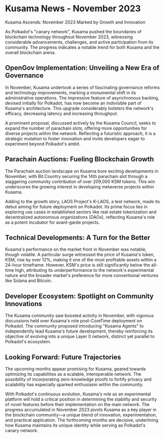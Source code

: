 # Kusama News - November 2023

Kusama Ascends: November 2023 Marked by Growth and Innovation

As Polkadot's "canary network", Kusama pushed the boundaries of blockchain
technology throughout November 2023, witnessing considerable advancements,
challenges, and active participation from its community. The progress indicates
a notable trend for both Kusama and the overall blockchain arena.

## OpenGov Implementation: Unveiling a New Era of Governance

In November, Kusama undertook a series of fascinating governance reforms and
technology improvements, marking a monumental shift in its administrative
operations. The impressive feature of asynchronous backing, devised initially
for Polkadot, has now become an indivisible part of Kusama's architecture. This
upgrade considerably bolsters the network's efficacy, decreasing latency and
increasing throughput.

A prominent proposal, discussed actively by the Kusama Council, seeks to expand
the number of parachain slots, offering more opportunities for diverse projects
within the network. Reflecting a futuristic approach, it is a strategic mutation
to foster innovation and invite developers eager to experiment beyond Polkadot's
ambit.

## Parachain Auctions: Fueling Blockchain Growth

The Parachain auction landscape on Kusama bore exciting developments in
November, with Bit.Country securing the 14th parachain slot through a staggering
community contribution of over 209,000 KSM tokens. This win underscores the
growing interest in developing metaverse projects within Kusama.

Adding to the growth story, LAOS Project's K-LAOS, a test network, made its
debut aiming for future deployment on Polkadot. Its prime focus lies in
exploring use cases in established sectors like real estate tokenization and
decentralized autonomous organizations (DAOs), reflecting Kusama's role as a
potent incubator for avant-garde projects.

## Technical Developments: A Turn for the Better

Kusama's performance on the market front in November was notable, though
volatile. A particular surge witnessed the price of Kusama's token, KSM, rise by
over 12%, making it one of the most profitable assets within a 24-hour
timeframe. However, KSM's price is still significantly below the all-time high,
attributing its underperformance to the network's experimental nature and the
broader market's preference for more conventional ventures like Solana and
Bitcoin.

## Developer Ecosystem: Spotlight on Community Innovations

The Kusama community saw boosted activity in November, with vigorous discussions
held over Kusama's role post-CoreTime deployment on Polkadot. The community
proposed introducing "Kusama Agents" to independently lead Kusama's future
development, thereby reinforcing its objective of evolving into a unique Layer 0
network, distinct yet parallel to Polkadot's ecosystem.

## Looking Forward: Future Trajectories

The upcoming months appear promising for Kusama, geared towards optimizing its
capabilities as a scalable, interoperable network. The possibility of
incorporating zero-knowledge proofs to fortify privacy and scalability has
especially sparked enthusiasm within the community.

With Polkadot's continuous evolution, Kusama's role as an experimental platform
will hold a critical position in determining the stability and security of novel
features before their implementation on the main network. The progress
accumulated in November 2023 pivots Kusama as a key player in the blockchain
community—a unique blend of innovation, experimentation, and practical
application. The forthcoming months are decisive, underlining how Kusama
maintains its unique identity while serving as Polkadot's canary network.
